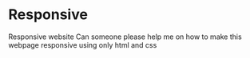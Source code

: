 # Responsive
Responsive website
Can someone please help me on how to make this webpage responsive using only html and css

